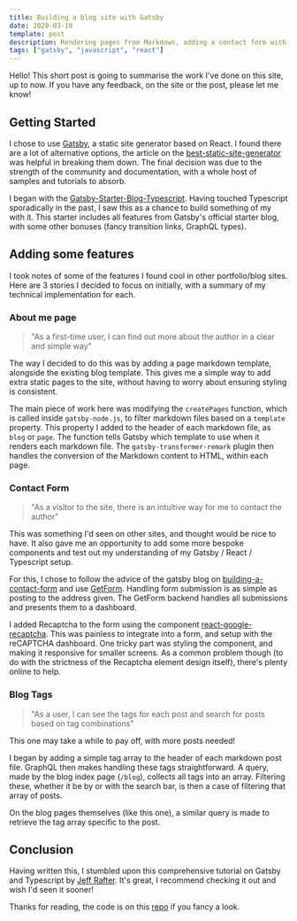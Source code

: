 ```yaml
---
title: Building a blog site with Gatsby
date: 2020-03-18
template: post
description: Rendering pages from Markdown, adding a contact form with reCAPTCHA, and filtering articles by tags; on a Gatsby blog site, written in Typescript.
tags: ["gatsby", "javascript", "react"]
---
```


Hello!
This short post is going to summarise the work I've done on this site, up to now.
If you have any feedback, on the site or the post, please let me know!

## Getting Started

I chose to use [Gatsby](https://www.gatsbyjs.org/), a static site generator based on React.
I found there are a lot of alternative options, the article on the [best-static-site-generator](https://snipcart.com/blog/choose-best-static-site-generator) was helpful in breaking them down.
The final decision was due to the strength of the community and documentation, with a whole host of samples and tutorials to absorb.

I began with the [Gatsby-Starter-Blog-Typescript](https://www.gatsbyjs.org/starters/gperl27/Gatsby-Starter-Blog-Typescript/).
Having touched Typescript sporadically in the past, I saw this as a chance to build something of my with it.
This starter includes all features from Gatsby's official starter blog, with some other bonuses (fancy transition links, GraphQL types).

## Adding some features

I took notes of some of the features I found cool in other portfolio/blog sites.
Here are 3 stories I decided to focus on initially, with a summary of my technical implementation for each.

### About me page

> "As a first-time user, I can find out more about the author in a clear and simple way"

The way I decided to do this was by adding a page markdown template, alongside the existing blog template.
This gives me a simple way to add extra static pages to the site, without having to worry about ensuring styling is consistent.

The main piece of work here was modifying the `createPages` function, which is called inside `gatsby-node.js`, to filter markdown files based on a `template` property.
This property I added to the header of each markdown file, as `blog` or `page`.
The function tells Gatsby which template to use when it renders each markdown file.
The `gatsby-transformer-remark` plugin then handles the conversion of the Markdown content to HTML, within each page.

### Contact Form

> "As a visitor to the site, there is an intuitive way for me to contact the author"

This was something I'd seen on other sites, and thought would be nice to have.
It also gave me an opportunity to add some more bespoke components and test out my understanding of my Gatsby / React / Typescript setup.

For this, I chose to follow the advice of the gatsby blog on [building-a-contact-form](https://www.gatsbyjs.org/docs/building-a-contact-form/) and use [GetForm](https://getform.io/forms).
Handling form submission is as simple as posting to the address given.
The GetForm backend handles all submissions and presents them to a dashboard.

I added Recaptcha to the form using the component [react-google-recaptcha](https://www.npmjs.com/package/react-google-recaptcha).
This was painless to integrate into a form, and setup with the reCAPTCHA dashboard.
One tricky part was styling the component, and making it responsive for smaller screens.
As a common problem though (to do with the strictness of the Recaptcha element design itself), there's plenty online to help.

### Blog Tags

> "As a user, I can see the tags for each post and search for posts based on tag combinations"

This one may take a while to pay off, with more posts needed!

I began by adding a simple tag array to the header of each markdown post file.
GraphQL then makes handling these tags straightforward.
A query, made by the blog index page (`/blog`), collects all tags into an array.
Filtering these, whether it be by or with the search bar, is then a case of filtering that array of posts.

On the blog pages themselves (like this one), a similar query is made to retrieve the tag array specific to the post.

## Conclusion

Having written this, I stumbled upon this comprehensive tutorial on Gatsby and Typescript by [Jeff Rafter](https://jeffrafter.com/gatsby-with-typescript/).
It's great, I recommend checking it out and wish I'd seen it sooner!

Thanks for reading, the code is on this [repo](https://github.com/jcockbain/jamescockbain.com) if you fancy a look.
